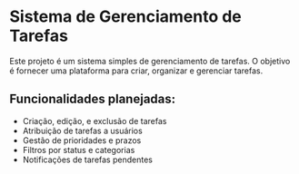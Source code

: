 # Sistema de Gerenciamento de Tarefas

Este projeto é um sistema simples de gerenciamento de tarefas. O objetivo é fornecer uma plataforma para criar, organizar e gerenciar tarefas.

## Funcionalidades planejadas:
- Criação, edição, e exclusão de tarefas
- Atribuição de tarefas a usuários
- Gestão de prioridades e prazos
- Filtros por status e categorias
- Notificações de tarefas pendentes